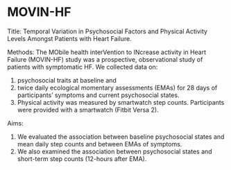 # MOVIN-HF
Title: Temporal Variation in Psychosocial Factors and Physical Activity Levels Amongst Patients with Heart Failure.

Methods: The MObile health interVention to INcrease activity in Heart Failure (MOVIN-HF) study was a prospective, observational study of patients with symptomatic HF. We collected data on: 
1) psychosocial traits at baseline and
2) twice daily ecological momentary assessments (EMAs) for 28 days of participants’ symptoms and current psychosocial states.
3) Physical activity was measured by smartwatch step counts. Participants were provided with a smartwatch (Fitbit Versa 2). 

Aims: 
1. We evaluated the association between baseline psychosocial states and mean daily step counts and between EMAs of symptoms.
2. We also examined the association between psychosocial states and short-term step counts (12-hours after EMA). 
